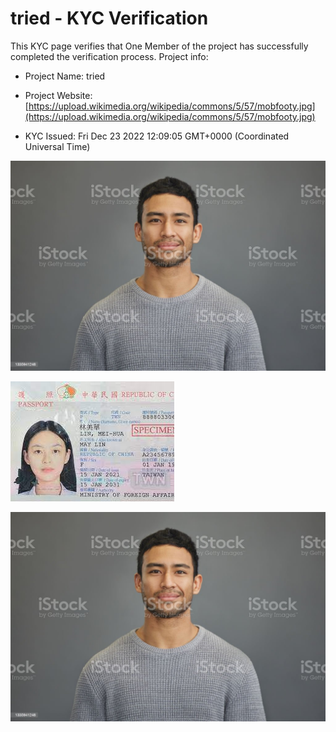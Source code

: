 # tried - KYC Verification
		


This KYC page verifies that One Member of the project has successfully completed the verification process. Project info:
		


- Project Name: tried
		

- Project Website: [https://upload.wikimedia.org/wikipedia/commons/5/57/mobfooty.jpg](https://upload.wikimedia.org/wikipedia/commons/5/57/mobfooty.jpg)
		

- KYC Issued: Fri Dec 23 2022 12:09:05 GMT+0000 (Coordinated Universal Time)
		


![This is an face image](./personFace.png)
		

![This is an cnic image](./cnicImage.png)
		

![This is an passport image](./passportImage.png)
	